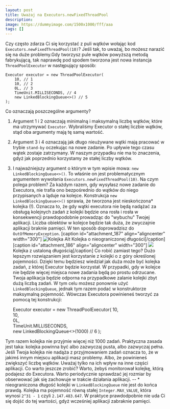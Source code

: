 ```yaml
---
layout: post
title: Uważaj na Executors.newFixedThreadPool
description: 
image: https://dummyimage.com/1500x1000/fff/aaa
tags: []
---
```


Czy często zdarza Ci się korzystać z puli wątków wołając kod `Executors.newFixedThreadPool(10)`? Jeśli tak, to uważaj, bo możesz narazić się na duże problemy.Gdy tworzysz pule wątków powyższą metodą fabrykującą, tak naprawdę pod spodem tworzona jest nowa instancja `ThreadPoolExecutor` w następujący sposób:

    Executor executor = new ThreadPoolExecutor(
        10, // 1
        10, // 2
        0L, // 3
        TimeUnit.MILLISECONDS, // 4
        new LinkedBlockingQueue<>() // 5
    );

Co oznaczają poszczególne argumenty?
1. Argument 1 i 2 oznaczają minimalną i maksymalną liczbę wątków, które ma utrzymywać `Executor`. Wybraliśmy Executor o stałej liczbie wątków, stąd oba argumenty mają tę samą wartość.
2. Argument 3 i 4 oznaczają jak długo nieużywane wątki mają pracować w trybie `stand-by` oczekując na nowe zadanie. Po upływie tego czasu wątek zostaje zatrzymany. W naszym przypadku nie ma to znaczenia, gdyż jak poprzednio korzystamy ze stałej liczby wątków.
3. I najważniejszy argument o którym w tym wpisie mowa: `new LinkedBlockingQueue<>()`. To właśnie on jest problematycznym argumentem wywołania `Executors.newFixedThreadPool(10)`.
Na czym polega problem? Za każdym razem, gdy wysyłasz nowe zadanie do Executora, nie trafia ono bezpośrednio do wątków do niego przypisanych a ląduje na kolejce. Konstrukcja `new LinkedBlockingQueue<>()` sprawia, że tworzona jest nieskończona\* kolejka (!). Oznacza to, że gdy wątki executora nie będą nadążać za obsługą kolejnych zadań z kolejki będzie ona rosła i rosła w konsekwencji prawdopodobnie prowadząc do "wybuchu" Twojej aplikacji. Liczba obiektów w kolejce będzie tak duża, że zwyczajnie aplikacji braknie pamięci. W ten sposób doprowadzisz do `OutOfMemoryException`. [caption id="attachment\_187" align="aligncenter" width="300"] ![Kolejka Alt](https://strony.sztukakodu.pl/wp-content/uploads/2019/02/newFixedThreadPool1-300x290.jpg) Kolejka o nieograniczonej długości[/caption] [caption id="attachment\_186" align="aligncenter" width="300"] ![](https://strony.sztukakodu.pl/wp-content/uploads/2019/02/newFixedThreadPool2-300x300.jpg) Kolejka z ustaloną długością[/caption] Co robić zamiast tego? Dużo lepszym rozwiązaniem jest korzystanie z kolejki o z góry określonej pojemności. Dzięki temu będziesz wiedział jak duża może być kolejka zadań, z której Executor będzie korzystał. W przypadki, gdy w kolejce nie będzie więcej miejsca nowe zadania będą po prostu odrzucane. Twoja aplikacja będzie odporna na przypadkowe zalanie kolejki zbyt dużą liczbą zadań. W tym celu możesz ponownie użyć `LinkedBlockingQueue`, jednak tym razem podać w konstruktorze maksymalną pojemność. Wówczas Executora powinieneś tworzyć za pomocą tej konstrukcji:

    Executor executor = new ThreadPoolExecutor(
        10,     
        10,     
        0L,     
        TimeUnit.MILLISECONDS,    
        new LinkedBlockingQueue<>(1000) // 6
    );

Tym razem kolejka nie przyjmie więcej niż 1000 zadań. Praktyczna zasada jest taka: kolejka powinna być albo zazwyczaj pusta, albo zazwyczaj pełna. Jeśli Twoja kolejka nie nadąża z przyjmowaniem zadań oznacza to, że w jakimś innym miejscu aplikacji masz problemy. Albo, że powinieneś zwiększyć liczbę wątków. Uważaj tylko na ich wpływ na inne części aplikacji. Co warto jeszcze zrobić? Warto, żebyś monitorował kolejkę, którą podajesz do Executora. Warto periodycznie sprawdzać jej rozmiar by obserwować jak się zachowuje w trakcie działania aplikacji. -- \* nieograniczona długość kolejki w `LinkedBlockingQueue` nie jest do końca prawdą. Kolejka ma pojemność równą stałej `Integer.MAX_VALUE`, która wynosi `2^31 - 1` czyli `2.147.483.647`. W praktyce prawdodpobnie nie uda Ci się dojść do tej wartości, gdyż wcześniej aplikacji zabraknie pamięci.
